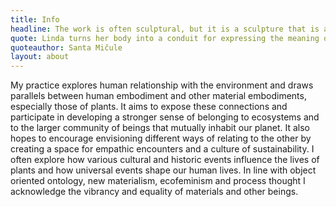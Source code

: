 ```yaml
---
title: Info
headline: The work is often sculptural, but it is a sculpture that is attuned to the changing nature of things; sculpture that is, in this sense, always a performance.
quote: Linda turns her body into a conduit for expressing the meaning of natural processes, seeking the symbiosis of these biological units, a symbiosis based on equality and reciprocity. This is evidently a perspective influenced by the idea of ecofeminism, but devoid of didactic messages – in a sensory manner, the proximity of a woman’s body and nature is embodied by fragility, which is transformed into an installation of slow confluence.
quoteauthor: Santa Mičule
layout: about
---
```


My practice explores human relationship with the environment and draws parallels between human embodiment and other material embodiments, especially those of plants. It aims to expose these connections and participate in developing a stronger sense of belonging to ecosystems and to the larger community of beings that mutually inhabit our planet. It also hopes to encourage envisioning different ways of relating to the other by creating a space for empathic encounters and a culture of sustainability. I often explore how various cultural and historic events influence the lives of plants and how universal events shape our human lives. In line with object oriented ontology, new materialism, ecofeminism and process thought I acknowledge the vibrancy and equality of materials and other beings. 
